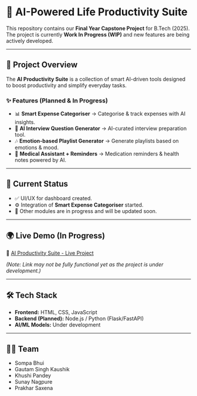 # 🚀 AI-Powered Life Productivity Suite  

This repository contains our **Final Year Capstone Project** for B.Tech (2025).  
The project is currently **Work In Progress (WIP)** and new features are being actively developed.  

---

## 📌 Project Overview  
The **AI Productivity Suite** is a collection of smart AI-driven tools designed to boost productivity and simplify everyday tasks.  

### ✨ Features (Planned & In Progress)
- 📊 **Smart Expense Categoriser** → Categorise & track expenses with AI insights.  
- 📝 **AI Interview Question Generator** → AI-curated interview preparation tool.  
- 🎶 **Emotion-based Playlist Generator** → Generate playlists based on emotions & mood.  
- 💊 **Medical Assistant + Reminders** → Medication reminders & health notes powered by AI.  

---

## 🎯 Current Status  
- ✅ UI/UX for dashboard created.  
- ⚙️ Integration of **Smart Expense Categoriser** started.  
- 🚧 Other modules are in progress and will be updated soon.  

---

## 🌍 Live Demo (In Progress)  
🔗 [AI Productivity Suite - Live Project](https://sompa-bhui.github.io/Capstone-Project__AI-Powered-Life-Productivity-Suite/)  

*(Note: Link may not be fully functional yet as the project is under development.)*  

---

## 🛠️ Tech Stack  
- **Frontend:** HTML, CSS, JavaScript  
- **Backend (Planned):** Node.js / Python (Flask/FastAPI)  
- **AI/ML Models:** Under development  

---

## 👩‍💻 Team  
- Sompa Bhui
- Gautam Singh Kaushik  
- Khushi Pandey
- Sunay Nagpure
- Prakhar Saxena
 
